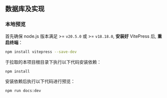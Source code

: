 ## 数据库及实现


### 本地预览

首先确保 node.js 版本满足 >= `v20.5.0` 或 >= `v18.18.0`, **安装好** VitePress 后, **重启终端**：

```bash
npm install vitepress --save-dev
```

于拉取的本项目根目录下执行以下代码安装依赖：

```bash
npm install
```

安装依赖后执行以下代码进行预览：

```bash
npm run docs:dev
```